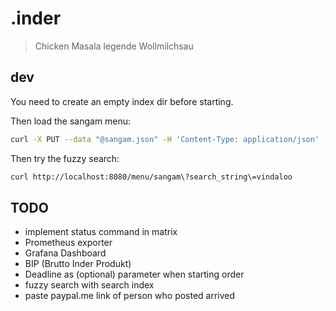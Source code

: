 # .inder

> Chicken Masala legende Wollmilchsau

## dev

You need to create an empty index dir before starting.

Then load the sangam menu:
```bash
curl -X PUT --data "@sangam.json" -H 'Content-Type: application/json' -v http://localhost:8080/menu/sangam
```

Then try the fuzzy search:
```bash
curl http://localhost:8080/menu/sangam\?search_string\=vindaloo
```

## TODO

- implement status command in matrix
- Prometheus exporter
- Grafana Dashboard
- BIP (Brutto Inder Produkt)
- Deadline as (optional) parameter when starting order
- fuzzy search with search index
- paste paypal.me link of person who posted arrived

